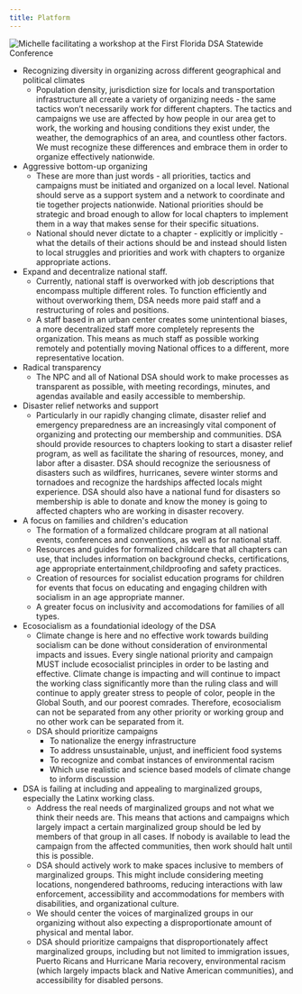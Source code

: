 ```yaml
---
title: Platform
---
```


<img src="{{site.baseurl}}/images/michelle_facilitating.jpg" alt="Michelle facilitating a workshop at the First Florida DSA Statewide Conference">

- Recognizing diversity in organizing across different geographical and political climates
    - Population density, jurisdiction size for locals and transportation infrastructure all create a variety of organizing needs - the same tactics won’t necessarily work for different chapters. The tactics and campaigns we use are affected by how people in our area get to work, the working and housing conditions they exist under, the weather, the demographics of an area, and countless other factors. We must recognize these differences and embrace them in order to organize effectively nationwide. 
- Aggressive bottom-up organizing
    - These are more than just words - all priorities, tactics and campaigns must be initiated and organized on a local level. National should serve as a support system and a network to coordinate and tie together projects nationwide. National priorities should be strategic and broad enough to allow for local chapters to implement them in a way that makes sense for their specific situations.
    - National should never dictate to a chapter - explicitly or implicitly - what the details of their actions should be and instead should listen to local struggles and priorities and work with chapters to organize appropriate actions. 
- Expand and decentralize national staff.
    - Currently, national staff is overworked with job descriptions that encompass multiple different roles. To function efficiently and without overworking them, DSA needs more paid staff and a restructuring of roles and positions. 
    - A staff based in an urban center creates some unintentional biases, a more decentralized staff more completely represents the organization. This means as much staff as possible working remotely and potentially moving National offices to a different, more representative location.
- Radical transparency
    - The NPC and all of National DSA should work to make processes as transparent as possible, with meeting recordings, minutes, and agendas available and easily accessible to membership. 
- Disaster relief networks and support
    - Particularly in our rapidly changing climate, disaster relief and emergency preparedness are an increasingly vital component of organizing and protecting our membership and communities. DSA should provide resources to chapters looking to start a disaster relief program, as well as facilitate the sharing of resources, money, and labor after a disaster. DSA should recognize the seriousness of disasters such as wildfires, hurricanes, severe winter storms and tornadoes and recognize the hardships affected locals might experience. DSA should also have a national fund for disasters so membership is able to donate and know the money is going to affected chapters who are working in disaster recovery.
- A focus on families and children's education
    - The formation of a formalized childcare program at all national events, conferences and conventions, as well as for national staff. 
    - Resources and guides for formalized childcare that all chapters can use, that includes information on background checks, certifications, age appropriate entertainment,childproofing and safety practices.
    - Creation of resources for socialist education programs for children for events that focus on educating and engaging children with socialism in an age appropriate manner.
    - A greater focus on inclusivity and accomodations for families of all types.
- Ecosocialism as a foundationial ideology of the DSA
    - Climate change is here and no effective work towards building socialism can be done without consideration of environmental impacts and issues. Every single national priority and campaign MUST include ecosocialist principles in order to be lasting and effective. Climate change is impacting and will continue to impact the working class significantly more than the ruling class and will continue to apply greater stress to people of color, people in the Global South, and our poorest comrades. Therefore, ecosocialism can not be separated from any other priority or working group and no other work can be separated from it. 
    - DSA should prioritize campaigns
        - To nationalize the energy infrastructure
        - To address unsustainable, unjust, and inefficient food systems
        - To recognize and combat instances of environmental racism
        - Which use realistic and science based models of climate change to inform discussion
- DSA is failing at including and appealing to marginalized groups, especially the Latinx working class.
    - Address the real needs of marginalized groups and not what we think their needs are. This means that actions and campaigns which largely impact a certain marginalized group should be led by members of that group in all cases. If nobody is available to lead the campaign from the affected communities, then work should halt until this is possible.
    - DSA should actively work to make spaces inclusive to members of marginalized groups. This might include considering meeting locations, nongendered bathrooms, reducing interactions with law enforcement, accessibility and accommodations for members with disabilities, and organizational culture.
    - We should center the voices of marginalized groups in our organizing without also expecting a disproportionate amount of physical and mental labor.
    - DSA should prioritize campaigns that disproportionately affect marginalized groups, including but not limited to immigration issues, Puerto Ricans and Hurricane Maria recovery, environmental racism (which largely impacts black and Native American communities), and accessibility for disabled persons. 

